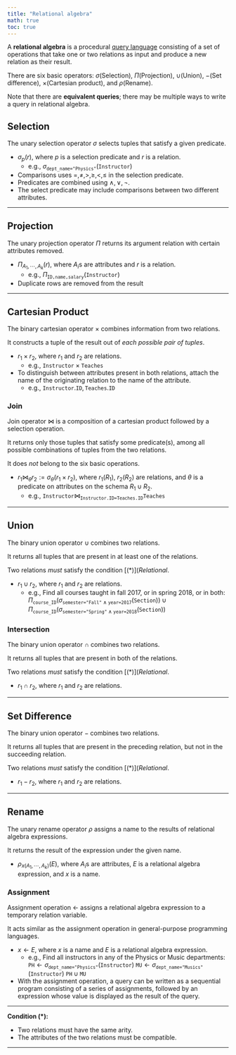```yaml
---
title: "Relational algebra"
math: true
toc: true
---
```


A **relational algebra** is a procedural [query language](Relational%20Query%20Language%2009b57cd8794a4887bb519f82b7ce98e7.md) consisting of a set of operations that take one or two relations as input and produce a new relation as their result.

There are six basic operators: $\sigma$(Selection), $\Pi$(Projection), $\cup$(Union), $-$(Set difference), $\times$(Cartesian product), and $\rho$(Rename).

Note that there are **equivalent queries**; there may be multiple ways to write a query in relational algebra.

## Selection

The unary selection operator $\sigma$ selects tuples that satisfy a given predicate.

- $\sigma_p(r)$, where $p$ is a selection predicate and $r$ is a relation.
    - e.g., $\sigma_{\texttt{dept\_name="Physics"}}(\texttt{Instructor})$
- Comparisons uses $=, \neq, >, \geq, <, \leq$ in the selection predicate.
- Predicates are combined using $\wedge, \vee, \neg$.
- The select predicate may include comparisons between two different attributes.

---

## Projection

The unary projection operator $\Pi$ returns its argument relation with certain attributes removed.

- $\Pi_{A_1, \cdots, A_k}(r)$, where $A_i$s are attributes and $r$ is a relation.
    - e.g., $\Pi_{\texttt{ID,name,salary}}(\texttt{Instructor})$
- Duplicate rows are removed from the result

---

## Cartesian Product

The binary cartesian operator $\times$ combines information from two relations.

 It constructs a tuple of the result out of *each possible pair of tuples*.

- $r_1 \times r_2$, where $r_1$ and $r_2$ are relations.
    - e.g., $\texttt{Instructor} \times \texttt{Teaches}$
- To distinguish between attributes present in both relations, attach the name of the originating relation to the name of the attribute.
    - e.g., $\texttt{Instructor}.\texttt{ID}, \texttt{Teaches}.\texttt{ID}$

### Join

Join operator $\bowtie$ is a composition of a cartesian product followed by a selection operation.

It returns only those tuples that satisfy some predicate(s), among all possible combinations of tuples from the two relations.

It does *not* belong to the six basic operations.

- $r_1\bowtie_\theta r_2 := \sigma_\theta(r_1\times r_2)$, where $r_1(R_1)$, $r_2(R_2)$ are relations, and $\theta$ is a predicate on attributes on the schema $R_1 \cup R_2$.
    - e.g., $\texttt{Instructor} \bowtie_{\texttt{Instructor.ID=Teaches.ID}}\texttt{Teaches}$

---

## Union

The binary union operator $\cup$ combines two relations.

It returns all tuples that are present in at least one of the relations.

Two relations *must* satisfy the condition $[(*)](Relational%20Algebra%20d48d3c6b16584d9f96d66cfc182e0d6f.md)$.

- $r_1 \cup r_2$, where $r_1$ and $r_2$ are relations.
    - e.g., Find all courses taught in fall 2017, or in spring 2018, or in both:
    $\Pi_{\texttt{course\_ID}}(\sigma_{\texttt{semester="Fall"}\wedge\texttt{year=2017}}(\texttt{Section})) \cup \Pi_{\texttt{course\_ID}}(\sigma_{\texttt{semester="Spring"}\wedge\texttt{year=2018}}(\texttt{Section}))$

### Intersection

The binary union operator $\cap$ combines two relations.

It returns all tuples that are present in both of the relations.

Two relations *must* satisfy the condition $[(*)](Relational%20Algebra%20d48d3c6b16584d9f96d66cfc182e0d6f.md)$.

- $r_1 \cap r_2$, where $r_1$ and $r_2$ are relations.

---

## Set Difference

The binary union operator $-$ combines two relations.

It returns all tuples that are present in the preceding relation, but not in the succeeding relation.

Two relations *must* satisfy the condition $[(*)](Relational%20Algebra%20d48d3c6b16584d9f96d66cfc182e0d6f.md)$.

- $r_1 - r_2$, where $r_1$ and $r_2$ are relations.

---

## Rename

The unary rename operator $\rho$ assigns a name to the results of relational algebra expressions.

It returns the result of the expression under the given name.

- $\rho_{x(A_1, \cdots, A_k)}(E)$, where $A_i$s are attributes, $E$ is a relational algebra expression, and $x$ is a name.

### Assignment

Assignment operation $\leftarrow$ assigns a relational algebra expression to a temporary relation variable.

It acts similar as the assignment operation in general-purpose programming languages.

- $x \leftarrow E$, where $x$ is a name and $E$ is a relational algebra expression.
    - e.g., Find all instructors in any of the Physics or Music departments:
    $\texttt{PH} \leftarrow \sigma_{\texttt{dept\_name="Physics"}}(\texttt{Instructor})$
    $\texttt{MU} \leftarrow \sigma_{\texttt{dept\_name="Musics"}}(\texttt{Instructor})$
    $\texttt{PH} \cup \texttt{MU}$
- With the assignment operation, a query can be written as a sequential program consisting of a series of assignments, followed by an expression whose value is displayed as the result of the query.

---

**Condition $(*)$:**

- Two relations must have the same arity.
- The attributes of the two relations must be compatible.

---